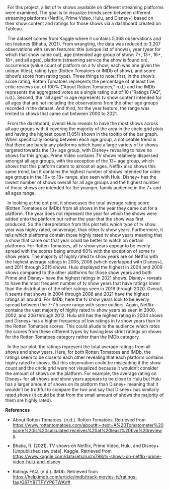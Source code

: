 &ensp;For this project,  a list of tv shows available on different streaming platforms were examined.  The goal is to visualize trends seen between different streaming platforms (Netflix, Prime Video, Hulu, and Disney+) based on their show content and ratings for those shows via a dashboard created on Tableau.
 
&ensp;The dataset comes from Kaggle where it contains 5,368 observations and ten features (Bhatia, 2021).  From wrangling, the data was reduced to 3,207 observations with seven features: title (unique list of shows), year (year for which that show came out), age (intended age group of show: 7+, 13+, 16+, 18+, and all ages), platform (streaming service the show is found on), occurrence (value count of platform on a tv show; each was one given the unique titles), rating type (Rotten Tomatoes or IMDb of show), and score (show’s score from rating type).  Three things to note: first, in the show’s score rating, Rotten Tomatoes represents the percentage of at least five critic reviews out of 100% (“About Rotten Tomatoes,” n.d.) and the IMDb represents the aggregated votes as a single rating out of 10 (“Ratings FAQ”, n.d.).  Second, the “all ages” in age represents tv show content intended for all ages that are not including the observations from the other age groups recorded in the dataset.  And third, for the year feature, the range was limited to shows that came out between 2000 to 2021.
 
&ensp;From the dashboard, overall Hulu reveals to have the most shows across all age groups with it covering the majority of the area in the circle grid plots and having the highest count (1,051) shown in the tooltip of the bar graph.  When specifically looking between each age group, a noticeable trend is that there are barely any platforms which have a large variety of tv shows targeted  towards the 13+ age group, with Disney+ revealing to have no shows for this group.  Prime Video contains TV shows relatively dispersed amongst all age groups, with the exception of the 13+ age group, which shows that this platform caters to almost all ages.  Netflix also shows this same trend, but it contains the highest number of shows intended for older age groups in the 16+ to 18+ range, also seen with Hulu.  Disney+ has the lowest number of shows overall for all age groups and the highest number of those shows are intended for the younger, family audience in the 7+ and all ages range.
            
&ensp;In looking at the dot plot, it showcases the total average rating score (Rotten Tomatoes or IMDb) from all shows in the year they came out for a platform.  The year does not represent the year for which the shows were added onto the platform but rather the year that the show was first produced.  So the interpretation from this plot tells which type of tv show year was highly rated, on average, than other tv show years. Furthermore, it tells which platforms contain those highly rated tv show years meaning that a show that came out that year could be better to watch on certain platforms.  For Rotten Tomatoes, all tv show years appear to be evenly spread with the scores being around 60% with the exception of some tv show years.  The majority of highly rated tv show years are on Netflix with the highest average ratings in 2005, 2008 (which overlapped with Disney+), and 2011 through 2015 shows.  Hulu displayed the highest in 2004 and 2009 shows compared to the other platforms for those show years and both Prime and Disney+ have the highest ratings in 2021 shows.  Disney+ reveals to have the most frequent number of tv show years that have ratings lower than the distribution of the other ratings seen in 2016 through 2020.  Overall, it seems that shows in 2004 through 2008 and 2021 have the highest ratings all around.  For IMDb, here the tv show years look to be evenly spread between the 7-7.5 score range with some outliers.  Again, Netflix contains the vast majority of highly rated tv show years as seen in 2000, 2002, and 206 through 2012.  Hulu still has the highest rating in 2004 shows and Disney+ has a higher frequency of low ratings in tv show years than in the Rotten Tomatoes scores.  This could allude to the audience which rates the scores from these different types by having less strict ratings on shows for the Rotten Tomatoes category rather than the IMDb category.
 
&ensp;In the bar plot, the ratings represent the total average ratings from all shows and show years.  Here, for both Rotten Tomatoes and IMDb, the ratings seem to be close to each other revealing that each platform contains highly rated tv shows.  But this observation could be misleading if the show count and the circle grid were not visualized because it wouldn’t consider the amount of shows on the platform.  For example, the average rating on Disney+ for all shows and show years appears to be close to Hulu but Hulu has a larger amount of shows on its platform than Disney+ meaning that it wouldn’t be truthful to compare the two and say that Disney+ has similarly rated shows (it could be that from the small amount of shows the majority of them are highly rated).



**References**
 
* About Rotten Tomatoes. (n.d.). Rotten Tomatoes. Retrieved from
    https://www.rottentomatoes.com/about#:~:text=A%20Tomatometer%20score%20is%20calculated,receives%20at%20least%20five%20reviews.
 
* Bhatia, R. (2021). TV shows on Netflix, Prime Video, Hulu, and Disney+ [Unpublished raw data]. Kaggle. Retrieved from  https://www.kaggle.com/datasets/ruchi798/tv-shows-on-netflix-prime-video-hulu-and-disney
 
* Ratings FAQ. (n.d.). IMDb. Retrieved from https://help.imdb.com/article/imdb/track-movies-tv/ratings-faq/G67Y87TFYYP6TWAV#
